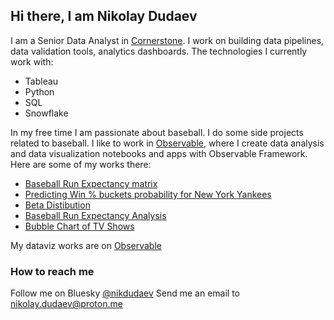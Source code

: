 ## Hi there, I am Nikolay Dudaev

I am a Senior Data Analyst in [Cornerstone](https://www.cornerstoneondemand.com/). I work on building data pipelines, data validation tools, analytics dashboards. The technologies I currently work with:  
- Tableau
- Python
- SQL
- Snowflake

In my free time I am passionate about baseball. I do some side projects related to baseball. I like to work in [Observable](https://observablehq.com/), where I create data analysis and data visualization notebooks and apps with Observable Framework. Here are some of my works there:  
- [Baseball Run Expectancy matrix](https://nd.observablehq.cloud/re24/)
- [Predicting Win % buckets probability for New York Yankees](https://observablehq.com/projects/@nd/win-probability)
- [Beta Distibution](https://observablehq.com/@nd/beta-distribution-for-win-probability-calculations)
- [Baseball Run Expectancy Analysis](https://observablehq.com/@nd/baseball-run-expectancy-analysis)
- [Bubble Chart of TV Shows](https://observablehq.com/@nd/bubble-chart-with-d3-with-a-lot-of-interaction-work-in-progre)

My dataviz works are on [Observable](https://observablehq/@nd)

### How to reach me

Follow me on Bluesky [@nikdudaev](https://bsky.app/profile/nikdudaev.bsky.social)
Send me an email to [nikolay.dudaev@proton.me](mailto:nikolay.dudaev@proton.me)

<!--
**nikdudaev/nikdudaev** is a ✨ _special_ ✨ repository because its `README.md` (this file) appears on your GitHub profile.

Here are some ideas to get you started:

- 🔭 I’m currently working on ...
- 🌱 I’m currently learning ...
- 👯 I’m looking to collaborate on ...
- 🤔 I’m looking for help with ...
- 💬 Ask me about ...
- 📫 How to reach me: ...
- 😄 Pronouns: ...
- ⚡ Fun fact: ...
-->
